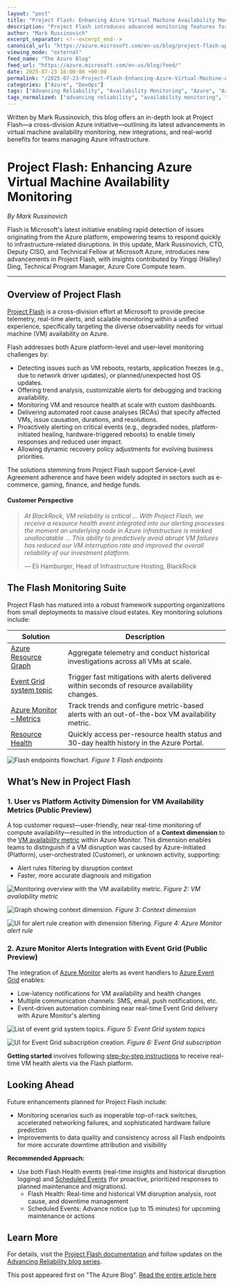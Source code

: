 ```yaml
---
layout: "post"
title: "Project Flash: Enhancing Azure Virtual Machine Availability Monitoring"
description: "Project Flash introduces advanced monitoring features for Azure Virtual Machines, enabling rapid detection, real-time alerts, and precise root cause analysis for platform and user-driven disruptions. This update details new Azure Monitor integration, scalable event notifications, and improved reliability to ensure high VM availability."
author: "Mark Russinovich"
excerpt_separator: <!--excerpt_end-->
canonical_url: "https://azure.microsoft.com/en-us/blog/project-flash-update-advancing-azure-virtual-machine-availability-monitoring-2/"
viewing_mode: "external"
feed_name: "The Azure Blog"
feed_url: "https://azure.microsoft.com/en-us/blog/feed/"
date: 2025-07-23 16:00:00 +00:00
permalink: "/2025-07-23-Project-Flash-Enhancing-Azure-Virtual-Machine-Availability-Monitoring.html"
categories: ["Azure", "DevOps"]
tags: ["Advancing Reliability", "Availability Monitoring", "Azure", "Azure Monitor", "Azure Resource Graph", "Azure Virtual Machines", "Cloud Observability", "Compute", "DevOps", "Event Grid", "Infrastructure Monitoring", "Infrastructure Reliability", "Internet Of Things", "Management And Governance", "News", "Project Flash", "Real Time Alerts", "Resource Health", "Root Cause Analysis", "Service Health"]
tags_normalized: ["advancing reliability", "availability monitoring", "azure", "azure monitor", "azure resource graph", "azure virtual machines", "cloud observability", "compute", "devops", "event grid", "infrastructure monitoring", "infrastructure reliability", "internet of things", "management and governance", "news", "project flash", "real time alerts", "resource health", "root cause analysis", "service health"]
---
```


Written by Mark Russinovich, this blog offers an in-depth look at Project Flash—a cross-division Azure initiative—outlining its latest advancements in virtual machine availability monitoring, new integrations, and real-world benefits for teams managing Azure infrastructure.<!--excerpt_end-->

# Project Flash: Enhancing Azure Virtual Machine Availability Monitoring

*By Mark Russinovich*

Flash is Microsoft's latest initiative enabling rapid detection of issues originating from the Azure platform, empowering teams to respond quickly to infrastructure-related disruptions. In this update, Mark Russinovich, CTO, Deputy CISO, and Technical Fellow at Microsoft Azure, introduces new advancements in Project Flash, with insights contributed by Yingqi (Halley) Ding, Technical Program Manager, Azure Core Compute team.

---

## Overview of Project Flash

[Project Flash](https://learn.microsoft.com/en-us/azure/virtual-machines/flash-overview) is a cross-division effort at Microsoft to provide precise telemetry, real-time alerts, and scalable monitoring within a unified experience, specifically targeting the diverse observability needs for virtual machine (VM) availability on Azure.

Flash addresses both Azure platform-level and user-level monitoring challenges by:

- Detecting issues such as VM reboots, restarts, application freezes (e.g., due to network driver updates), or planned/unexpected host OS updates.
- Offering trend analysis, customizable alerts for debugging and tracking availability.
- Monitoring VM and resource health at scale with custom dashboards.
- Delivering automated root cause analyses (RCAs) that specify affected VMs, issue causation, durations, and resolutions.
- Proactively alerting on critical events (e.g., degraded nodes, platform-initiated healing, hardware-triggered reboots) to enable timely responses and reduced user impact.
- Allowing dynamic recovery policy adjustments for evolving business priorities.

The solutions stemming from Project Flash support Service-Level Agreement adherence and have been widely adopted in sectors such as e-commerce, gaming, finance, and hedge funds.

#### Customer Perspective

> *At BlackRock, VM reliability is critical ... With Project Flash, we receive a resource health event integrated into our alerting processes the moment an underlying node in Azure infrastructure is marked unallocatable ... This ability to predictively avoid abrupt VM failures has reduced our VM interruption rate and improved the overall reliability of our investment platform.*
>
> — Eli Hamburger, Head of Infrastructure Hosting, BlackRock

## The Flash Monitoring Suite

Project Flash has matured into a robust framework supporting organizations from small deployments to massive cloud estates. Key monitoring solutions include:

| Solution | Description |
|---|---|
| [Azure Resource Graph](https://learn.microsoft.com/en-us/azure/virtual-machines/flash-azure-resource-graph) | Aggregate telemetry and conduct historical investigations across all VMs at scale. |
| [Event Grid system topic](https://learn.microsoft.com/en-us/azure/virtual-machines/flash-event-grid-system-topic) | Trigger fast mitigations with alerts delivered within seconds of resource availability changes. |
| [Azure Monitor – Metrics](https://learn.microsoft.com/en-us/azure/virtual-machines/flash-azure-monitor) | Track trends and configure metric-based alerts with an out-of-the-box VM availability metric. |
| [Resource Health](https://learn.microsoft.com/en-us/azure/virtual-machines/flash-azure-resource-health) | Quickly access per-resource health status and 30-day health history in the Azure Portal. |

![Flash endpoints flowchart.](https://azure.microsoft.com/en-us/blog/wp-content/uploads/2025/07/1-flash-endpoints-1.webp)
*Figure 1: Flash endpoints*

## What’s New in Project Flash

### 1. User vs Platform Activity Dimension for VM Availability Metrics (Public Preview)

A top customer request—user-friendly, near real-time monitoring of compute availability—resulted in the introduction of a **Context dimension** to the [VM availability metric](https://learn.microsoft.com/en-us/azure/virtual-machines/flash-azure-monitor) within Azure Monitor. This dimension enables teams to distinguish if a VM disruption was caused by Azure-initiated (Platform), user-orchestrated (Customer), or unknown activity, supporting:

- Alert rules filtering by disruption context
- Faster, more accurate diagnosis and mitigation

![Monitoring overview with the VM availability metric.](https://azure.microsoft.com/en-us/blog/wp-content/uploads/2025/07/2-vma.webp)
*Figure 2: VM availability metric*

![Graph showing context dimension.](https://azure.microsoft.com/en-us/blog/wp-content/uploads/2025/07/3-context.webp)
*Figure 3: Context dimension*

![UI for alert rule creation with dimension filtering.](https://azure.microsoft.com/en-us/blog/wp-content/uploads/2025/07/4-alert-rule.webp)
*Figure 4: Azure Monitor alert rule*

### 2. Azure Monitor Alerts Integration with Event Grid (Public Preview)

The integration of [Azure Monitor](https://learn.microsoft.com/en-us/azure/azure-monitor/) alerts as event handlers to [Azure Event Grid](https://learn.microsoft.com/en-us/azure/event-grid/overview) enables:

- Low-latency notifications for VM availability and health changes
- Multiple communication channels: SMS, email, push notifications, etc.
- Event-driven automation combining near real-time Event Grid delivery with Azure Monitor's alerting

![List of event grid system topics.](https://azure.microsoft.com/en-us/blog/wp-content/uploads/2025/07/5-eg.webp)
*Figure 5: Event Grid system topics*

![UI for Event Grid subscription creation.](https://azure.microsoft.com/en-us/blog/wp-content/uploads/2025/07/6-eg-subscription.webp)
*Figure 6: Event Grid subscription*

**Getting started** involves following [step-by-step instructions](https://learn.microsoft.com/en-us/azure/event-grid/handle-health-resources-events-using-azure-monitor-alerts) to receive real-time VM health alerts via the Flash platform.

## Looking Ahead

Future enhancements planned for Project Flash include:

- Monitoring scenarios such as inoperable top-of-rack switches, accelerated networking failures, and sophisticated hardware failure prediction
- Improvements to data quality and consistency across all Flash endpoints for more accurate downtime attribution and visibility

**Recommended Approach:**

- Use both Flash Health events (real-time insights and historical disruption logging) and [Scheduled Events](https://learn.microsoft.com/en-us/azure/virtual-machines/windows/scheduled-event-service) (for proactive, prioritized responses to planned maintenance and migrations).
    - Flash Health: Real-time and historical VM disruption analysis, root cause, and downtime management
    - Scheduled Events: Advance notice (up to 15 minutes) for upcoming maintenance or actions

## Learn More

For details, visit the [Project Flash documentation](https://learn.microsoft.com/en-us/azure/virtual-machines/flash-overview) and follow updates on the [Advancing Reliability blog series](https://azure.microsoft.com/en-us/blog/tag/advancing-reliability/).

This post appeared first on "The Azure Blog". [Read the entire article here](https://azure.microsoft.com/en-us/blog/project-flash-update-advancing-azure-virtual-machine-availability-monitoring-2/)
